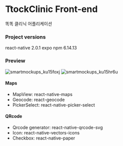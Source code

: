 # TtockClinic Front-end
똑똑 클리닉 어플리케이션

### Project versions
react-native 2.0.1
expo
npm 6.14.13

### Preview
![smartmockups_ku15foxj](https://user-images.githubusercontent.com/68368633/134806101-a3ed8191-383a-4604-86e7-5c59270233da.jpg)
![smartmockups_ku15hr6u](https://user-images.githubusercontent.com/68368633/134806144-f30935c9-9186-4f77-b73d-54b49d1646d9.jpg)

#### Maps
- MapView: react-native-maps
- Geocode: react-geocode
- PickerSelect: react-native-picker-select
#### QRcode
- Qrcode generator: react-native-qrcode-svg
- Icon: react-native-vectors-icons
- Checkbox: react-native-paper


